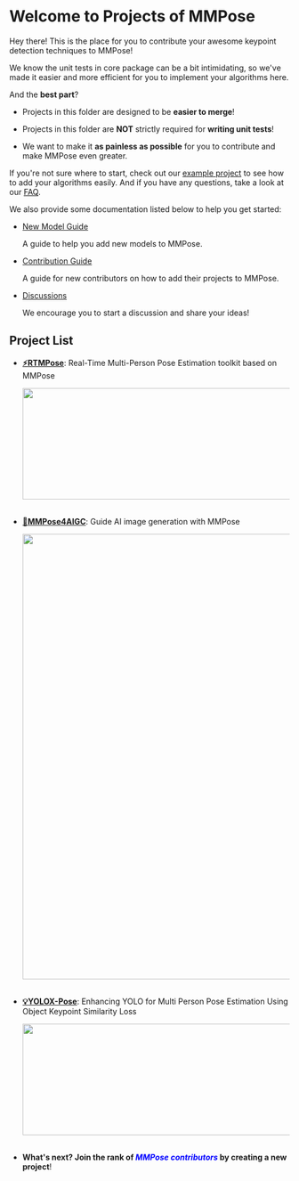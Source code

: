 # Welcome to Projects of MMPose

Hey there! This is the place for you to contribute your awesome keypoint detection techniques to MMPose!

We know the unit tests in core package can be a bit intimidating, so we've made it easier and more efficient for you to implement your algorithms here.

And the **best part**?

- Projects in this folder are designed to be **easier to merge**!

- Projects in this folder are **NOT** strictly required for **writing unit tests**!

- We want to make it **as painless as possible** for you to contribute and make MMPose even greater.

If you're not sure where to start, check out our [example project](./example_project) to see how to add your algorithms easily. And if you have any questions, take a look at our [FAQ](./faq.md).

We also provide some documentation listed below to help you get started:

- [New Model Guide](https://mmpose.readthedocs.io/en/1.x/guide_to_framework.html#step3-model)

  A guide to help you add new models to MMPose.

- [Contribution Guide](https://mmpose.readthedocs.io/en/1.x/contribution_guide.html)

  A guide for new contributors on how to add their projects to MMPose.

- [Discussions](https://github.com/open-mmlab/mmpose/discussions)

  We encourage you to start a discussion and share your ideas!

## Project List

- **[:zap:RTMPose](./rtmpose)**: Real-Time Multi-Person Pose Estimation toolkit based on MMPose

  <div align="center">
  <img src="https://user-images.githubusercontent.com/15977946/225229448-36ff568d-a723-4248-bb19-2df4044ff8e8.png" width=800 height=200 />
  </div><br/>

- **[:art:MMPose4AIGC](./mmpose4aigc)**: Guide AI image generation with MMPose

  <div align=center>
  <img src="https://user-images.githubusercontent.com/13503330/222403836-c65ba905-4bdd-4a44-834c-ff8d5959649d.png" width="800"/>
  </div><br/>

- **[:bulb:YOLOX-Pose](./yolox-pose)**: Enhancing YOLO for Multi Person Pose Estimation Using Object Keypoint Similarity Loss

  <div align=center>
  <img src="https://user-images.githubusercontent.com/26127467/226655503-3cee746e-6e42-40be-82ae-6e7cae2a4c7e.jpg" width="800" style="width: 800px; height: 200px; object-fit: cover"/>
  </div><br/>

- **What's next? Join the rank of <span style="color:blue"> *MMPose contributors* </span> by creating a new  project**!
